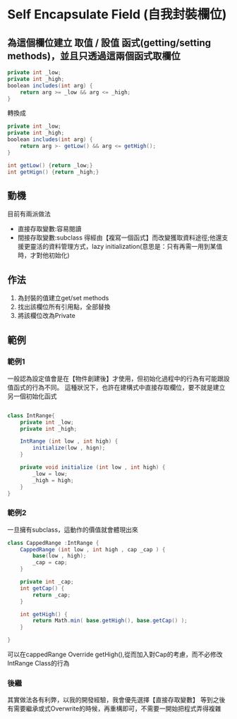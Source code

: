 # Self Encapsulate Field (自我封裝欄位)

## 為這個欄位建立 取值 / 設值 函式(getting/setting methods)，並且只透過這兩個函式取欄位

``` cs
private int _low;
private int _high;
boolean includes(int arg) {
    return arg >= _low && arg <= _high;
}
```

轉換成

``` cs
private int _low;
private int _high;
boolean includes(int arg) {
    return arg >- getLow() && arg <= getHigh();
}

int getLow() {return _low;}
int getHign() {return _high;}
```

## 動機

目前有兩派做法

- 直接存取變數:容易閱讀
- 間接存取變數:subclass 得經由【複寫一個函式】而改變獲取資料途徑;他還支援更靈活的資料管理方式，lazy initialization(意思是：只有再需一用到某值時，才對他初始化)

## 作法

1. 為封裝的值建立get/set methods
2. 找出該欄位所有引用點，全部替換
3. 將該欄位改為Private

## 範例

### 範例1

一般認為設定值會是在【物件創建後】才使用，但初始化過程中的行為有可能跟設值函式的行為不同。
這種狀況下，也許在建構式中直接存取欄位，要不就是建立另一個初始化函式

``` cs

class IntRange{
    private int _low;
    private int _high;

    IntRange (int low , int high) {
        initialize(low , hign);
    }

    private void initialize (int low , int high) {
        _low = low;
        _high = high;
    }
}

```

### 範例2

一旦擁有subclass，這動作的價值就會體現出來

``` cs
class CappedRange :IntRange {
    CappedRange (int low , int high , cap _cap ) {
        base(low , high);
        _cap = cap;
    }

    private int _cap;
    int getCap() {
        return _cap;
    }

    int getHigh() {
        return Math.min( base.getHigh(), base.getCap() );
    }

}
```

可以在cappedRange Override getHigh(),從而加入對Cap的考慮，而不必修改IntRange Class的行為

### 後繼

其實做法各有利弊，以我的開發經驗，我會優先選擇【直接存取變數】
等到之後有需要繼承或式Overwrite的時候，再重構即可，不需要一開始把程式弄得複雜
